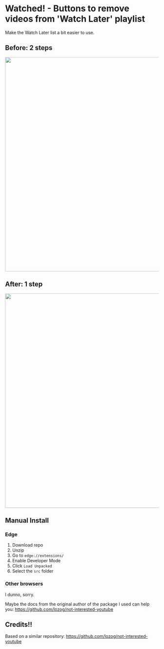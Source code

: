 # Watched! - Buttons to remove videos from 'Watch Later' playlist

Make the Watch Later list a bit easier to use.

## Before: 2 steps

<img src="./img/before.png" width=700 />

## After: 1 step

<img src="./img/after.png" width=700 />

## Manual Install

### Edge

1. Download repo
2. Unzip
3. Go to `edge://extensions/`
4. Enable Developer Mode
5. Click `Load Unpacked`
6. Select the `src` folder

### Other browsers
I dunno, sorry. 

Maybe the docs from the original author of the package I used can help you:
https://github.com/lozog/not-interested-youtube

## Credits!!
Based on a similar repository:
https://github.com/lozog/not-interested-youtube